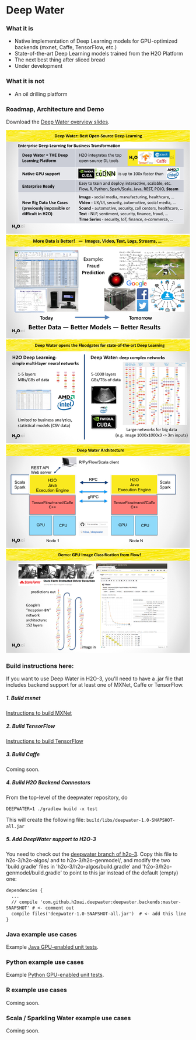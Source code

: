 # Deep Water

### What it is
* Native implementation of Deep Learning models for GPU-optimized backends (mxnet, Caffe, TensorFlow, etc.)
* State-of-the-art Deep Learning models trained from the H2O Platform
* The next best thing after sliced bread
* Under development

### What it is not
* An oil drilling platform

### Roadmap, Architecture and Demo
Download the [Deep Water overview slides](./architecture/deepwater_overview.pdf).

![](./architecture/deepwater_overview/deepwater_overview.001.jpeg "Deep Water Roadmap")
![architecture](./architecture/deepwater_overview/deepwater_overview.002.jpeg "More Data")
![architecture](./architecture/deepwater_overview/deepwater_overview.003.jpeg "Deep Water Networks")
![architecture](./architecture/deepwater_overview/deepwater_overview.004.jpeg "Deep Water Architecture")
![architecture](./architecture/deepwater_overview/deepwater_overview.005.jpeg "Deep Water Example in Flow")

### Build instructions here:
If you want to use Deep Water in H2O-3, you'll need to have a .jar file that includes backend support for at least one of MXNet, Caffe or TensorFlow.

##### 1. Build mxnet 
[Instructions to build MXNet](https://github.com/h2oai/deepwater/tree/master/mxnet)

##### 2. Build TensorFlow 
[Instructions to build TensorFlow](https://github.com/h2oai/deepwater/tree/master/tensorflow)

##### 3. Build Caffe 
Coming soon.

##### 4. Build H2O Backend Connectors
From the top-level of the deepwater repository, do
```
DEEPWATER=1 ./gradlew build -x test
```

This will create the following file: `build/libs/deepwater-1.0-SNAPSHOT-all.jar`

##### 5. Add DeepWater support to H2O-3
You need to check out the [deepwater branch of h2o-3](http://github.com/h2oai/h2o-3/tree/deepwater/).
Copy this file to h2o-3/h2o-algos/ and to h2o-3/h2o-genmodel/, and modify the two 'build.gradle' files in 'h2o-3/h2o-algos/build.gradle' and 'h2o-3/h2o-genmodel/build.gradle' to point to this jar instead of the default (empty) one:

```
dependencies {
  ...
  // compile 'com.github.h2oai.deepwater:deepwater.backends:master-SNAPSHOT' # <- comment out
  compile files('deepwater-1.0-SNAPSHOT-all.jar')  # <- add this line
}
```

### Java example use cases
Example [Java GPU-enabled unit tests](https://github.com/h2oai/h2o-3/tree/deepwater/h2o-algos/src/test/java/hex/deepwater).

### Python example use cases
Example [Python GPU-enabled unit tests](https://github.com/h2oai/h2o-3/tree/deepwater/h2o-py/tests/testdir_algos/deepwater).

### R example use cases
Coming soon.

### Scala / Sparkling Water example use cases
Coming soon.

